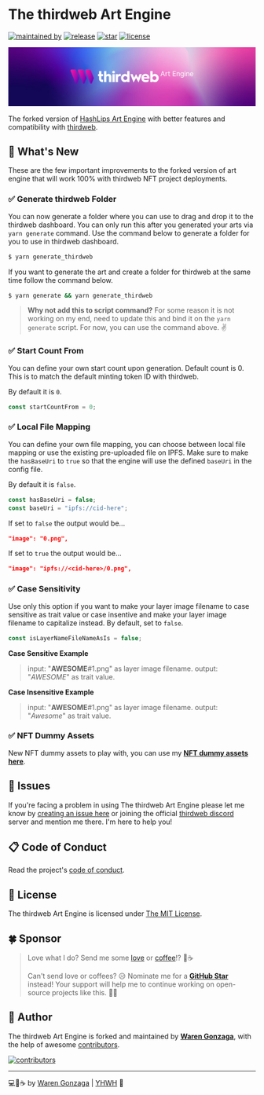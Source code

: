 # The thirdweb Art Engine

[![maintained by](https://img.shields.io/badge/maintained%20by-Waren%20Gonzaga-blue.svg?longCache=true&style=flat-square)](https://github.com/warengonzaga) [![release](https://img.shields.io/github/release/warengonzaga/thirdweb-art-engine.svg?style=flat-square)](https://github.com/warengonzaga/thirdweb-art-engine/releases) [![star](https://img.shields.io/github/stars/warengonzaga/thirdweb-art-engine.svg?style=flat-square)](https://github.com/warengonzaga/thirdweb-art-engine/stargazers) [![license](https://img.shields.io/github/license/warengonzaga/thirdweb-art-engine.svg?style=flat-square)](https://github.com/warengonzaga/thirdweb-art-engine/blob/main/license)

[![repo banner](.github/img/repo-banner.jpg)](https://github.com/warengonzaga/thirdweb-art-engine)

The forked version of [HashLips Art Engine](https://github.com/HashLips/hashlips_art_engine) with better features and compatibility with [thirdweb](https://thirdweb.com).

## 🤔 What's New

These are the few important improvements to the forked version of art engine that will work 100% with thirdweb NFT project deployments.

### ✅ Generate thirdweb Folder

You can now generate a folder where you can use to drag and drop it to the thirdweb dashboard. You can only run this after you generated your arts via `yarn generate` command. Use the command below to generate a folder for you to use in thirdweb dashboard.

```bash
$ yarn generate_thirdweb
```

If you want to generate the art and create a folder for thirdweb at the same time follow the command below.

```bash
$ yarn generate && yarn generate_thirdweb
```

> **Why not add this to script command?**
> For some reason it is not working on my end, need to update this and bind it on the `yarn generate` script.
> For now, you can use the command above. ✌️

### ✅ Start Count From

You can define your own start count upon generation. Default count is 0. This is to match the default minting token ID with thirdweb.

By default it is `0`.

```js
const startCountFrom = 0;
```

### ✅ Local File Mapping

You can define your own file mapping, you can choose between local file mapping or use the existing pre-uploaded file on IPFS. Make sure to make the `hasBaseUri` to `true` so that the engine will use the defined `baseUri` in the config file.

By default it is `false`.

```js
const hasBaseUri = false;
const baseUri = "ipfs://cid-here";
```

If set to `false` the output would be...

```json
"image": "0.png",
```

If set to `true` the output would be...

```json
"image": "ipfs://<cid-here>/0.png",
```

### ✅ Case Sensitivity

Use only this option if you want to make your layer image filename to case sensitive as trait value or case insentive and make your layer image filename to capitalize instead. By default, set to `false`.

```js
const isLayerNameFileNameAsIs = false;
```

**Case Sensitive Example**
> input: "**AWESOME**#1.png" as layer image filename.
> output: "_AWESOME_" as trait value.

**Case Insensitive Example**
> input: "**AWESOME**#1.png" as layer image filename.
> output: "_Awesome_" as trait value.

### ✅ NFT Dummy Assets

New NFT dummy assets to play with, you can use my **[NFT dummy assets here](https://github.com/warengonzaga/nft-dummy-assets)**.

## 🐛 Issues

If you're facing a problem in using The thirdweb Art Engine please let me know by [creating an issue here](https://github.com/warengonzaga/thirdweb-art-engine/issues/new) or joining the official [thirdweb discord](https://discord.gg/thirdweb) server and mention me there. I'm here to help you!

## 📋 Code of Conduct

Read the project's [code of conduct](./code_of_conduct.md).

## 📃 License

The thirdweb Art Engine is licensed under [The MIT License](https://opensource.org/licenses/MIT).

## 🍀 Sponsor

> Love what I do? Send me some [love](https://github.com/sponsors/warengonzaga) or [coffee](https://buymeacoff.ee/warengonzaga)!? 💖☕
>
> Can't send love or coffees? 😥 Nominate me for a **[GitHub Star](https://stars.github.com/nominate)** instead!
> Your support will help me to continue working on open-source projects like this. 🙏😇

## 📝 Author

The thirdweb Art Engine is forked and maintained by **[Waren Gonzaga](https://github.com/warengonzaga)**, with the help of awesome [contributors](https://github.com/warengonzaga/thirdweb-art-engine/graphs/contributors).

[![contributors](https://contrib.rocks/image?repo=warengonzaga/thirdweb-art-engine)](https://github.com/warengonzaga/thirdweb-art-engine/graphs/contributors)

---

💻💖☕ by [Waren Gonzaga](https://warengonzaga.com) | [YHWH](https://youtu.be/HHrxS4diLew?t=44) 🙏